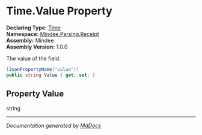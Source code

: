 ﻿<!--  
  <auto-generated>   
    The contents of this file were generated by a tool.  
    Changes to this file may be list if the file is regenerated  
  </auto-generated>   
-->

# Time.Value Property

**Declaring Type:** [Time](../index.md)  
**Namespace:** [Mindee.Parsing.Receipt](../../index.md)  
**Assembly:** Mindee  
**Assembly Version:** 1.0.0

The value of the field.

```csharp
[JsonPropertyName("value")]
public string Value { get; set; }
```

## Property Value

string

___

*Documentation generated by [MdDocs](https://github.com/ap0llo/mddocs)*
